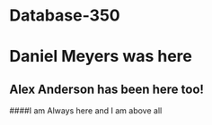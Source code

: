 # Database-350
# Daniel Meyers was here
## Alex Anderson has been here too!
####I am Always here and I am above all
